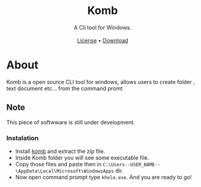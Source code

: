 <div align = "center">
     <H1>
         Komb
     </H1>
A Cli tool for Windows.<br><br>
     <a href="https://github.com/DanDuh-Man/Komb/blob/main/LICENSE">License</a> • <a href="https://github.com/DanDuh-Man/Komb/releases/tag/1.0">Download</a>

</div>

# About
Komb is a open source CLI tool for windows, allows users to create folder , text document etc... from the command promt

## Note 
This piece of softwware is still under development.

### Instalation

- Install [komb](https://github.com/DanDuh-Man/Komb/releases/tag/1.0) and extract the zip file.
- Inside Komb folder you will see some executable file.
- Copy those files and paste then in <code>C:\Users\--USER_NAME--\AppData\Local\Microsoft\WindowsApps</code> dir.
- Now open command prompt type <code>khelo.exe</code>.
And you are ready to go!

